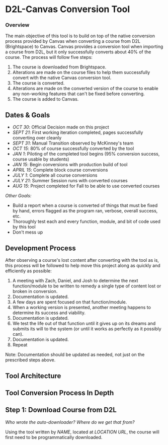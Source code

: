 # D2L-Canvas Conversion Tool

### Overview
The main objective of this tool is to build on top of the native conversion process provided by Canvas when converting a course from D2L (Brightspace) to Canvas. Canvas provides a conversion tool when importing a course from D2L, but it only successfully converts about 40% of the course. The process will follow five steps:
1. The course is downloaded from Brightspace.
2. Alterations are made on the course files to help them successfully convert with the native Canvas conversion tool.
3. The course is converted.
4. Alterations are made on the converted version of the course to enable any non-working features that can't be fixed before converting.
5. The course is added to Canvas.

## Dates & Goals
- *OCT 30*: Official Decision made on this project
- *SEPT 21*: First working iteration completed, pages successfully converting over cleanly
- *SEPT 31*: Manual Transition observed by McKinney's team
- *OCT 15*: 80% of course successfully converted by the tool
- *JAN 1*: Piloting of the completed tool begins (95% conversion success, course usable by students)
- *JAN 15*: Begin conversions with production build of tool
- *APRIL 15*: Complete block course conversions
- *JULY 1*: Complete all course conversions
- *JULY 21*: Summer Session runs with converted courses
- *AUG 15*: Project completed for Fall to be able to use converted courses

*Other Goals:*
- Build a report when a course is converted of things that must be fixed by hand, errors flagged as the program ran, verbose, overall success, etc.
- Thoroughly test each and every function, module, and bit of code used by this tool
- Don't mess up

## Development Process
After observing a course's lost content after converting with the tool as is, this process will be followed to help move this project along as quickly and efficiently as possible:

1. A meeting with Zach, Daniel, and Josh to determine the next function/module to be written to remedy a single type of content lost or broken in conversion. 
3. Documentation is updated.
4. A few days are spent focused on that function/module.
5. When a working version is presented, another meeting happens to determine its success and viability. 
6. Documentation is updated.
7. We test the life out of that function until it gives up on its dreams and submits its will to the system (or until it works as perfectly as it possibly can). 
8. Documentation is updated.
9. Repeat

Note: Documentation should be updated as needed, not just on the prescribed steps above.

## Tool Architecture



## Tool Conversion Process In Depth

## Step 1: Download Course from D2L

*Who wrote the auto-downloader? Where do we get that from?*

Using the tool written by *NAME*, located at *LOCATION URL*, the course will first need to be programmatically downloaded.



